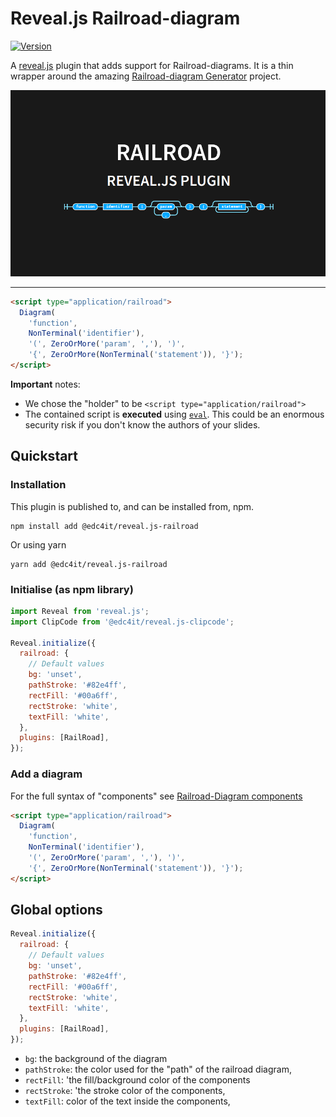 # Reveal.js Railroad-diagram

[![Version](https://img.shields.io/npm/v/@edc4it/reveal.js-railroad)](#)

A [reveal.js](https://revealjs.com/) plugin that adds support for Railroad-diagrams.
It is a thin wrapper around the amazing [Railroad-diagram Generator](https://github.com/tabatkins/railroad-diagrams) project.

![](demo/Screenshot_20240328_141848.png)

---

```html
<script type="application/railroad">
  Diagram(
    'function',
    NonTerminal('identifier'),
    '(', ZeroOrMore('param', ','), ')',
    '{', ZeroOrMore(NonTerminal('statement')), '}');
</script>
```

**Important** notes:

- We chose the "holder" to be `<script type="application/railroad">`
- The contained script is **executed** using [`eval`](https://developer.mozilla.org/en-US/docs/Web/JavaScript/Reference/Global_Objects/eval). This could be an enormous security risk if you don't know the authors of your slides.

## Quickstart

### Installation

This plugin is published to, and can be installed from, npm.

```console
npm install add @edc4it/reveal.js-railroad
```

Or using yarn

```console
yarn add @edc4it/reveal.js-railroad
```

### Initialise (as npm library)

```js
import Reveal from 'reveal.js';
import ClipCode from '@edc4it/reveal.js-clipcode';

Reveal.initialize({
  railroad: {
    // Default values
    bg: 'unset',
    pathStroke: '#82e4ff',
    rectFill: '#00a6ff',
    rectStroke: 'white',
    textFill: 'white',
  },
  plugins: [RailRoad],
});
```

### Add a diagram

For the full syntax of "components" see [Railroad-Diagram components](https://github.com/tabatkins/railroad-diagrams/blob/gh-pages/README-js.md#components)

```html
<script type="application/railroad">
  Diagram(
    'function',
    NonTerminal('identifier'),
    '(', ZeroOrMore('param', ','), ')',
    '{', ZeroOrMore(NonTerminal('statement')), '}');
</script>
```

## Global options

```javascript
Reveal.initialize({
  railroad: {
    // Default values
    bg: 'unset',
    pathStroke: '#82e4ff',
    rectFill: '#00a6ff',
    rectStroke: 'white',
    textFill: 'white',
  },
  plugins: [RailRoad],
});
```

- `bg`: the background of the diagram
- `pathStroke`: the color used for the "path" of the railroad diagram,
- `rectFill`: 'the fill/background color of the components
- `rectStroke`: 'the stroke color of the components,
- `textFill`: color of the text inside the components,
